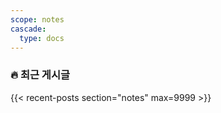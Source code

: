 ```yaml
---
scope: notes
cascade:
  type: docs
---
```


### 🔥 최근 게시글

{{< recent-posts section="notes" max=9999 >}}
